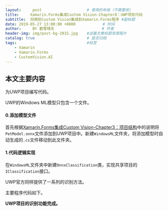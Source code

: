 ```yaml
---
layout:     post                    # 使用的布局（不需要改）
title:     Xamarin.Forms集成Custom Vision-Chapter8：UWP项目代码              # 标题 
subtitle:  将微软Custom Vision集成到Xamarin.Forms程序 #副标题
date: 2019-05-27 13:00:00 +0800            # 时间
author:     BY 碧雪晴天                     # 作者
header-img: img/post-bg-2015.jpg    #这篇文章标题背景图片
catalog: true                       # 是否归档
tags:                               #标签
    - Xamarin
    - Xamarin.Forms
    - CustomVision.AI
---
```


## 本文主要内容

为UWP项目编写代码。

UWP的Windows ML模型只包含一个文件。

#### **0.添加模型文件**

首先根据[Xamarin.Forms集成Custom Vision-Chapter3：项目结构](https://zy55769068.top/2019/05/25/Xamarin.Forms-customvision-chapter-3/)中的说明将`PetModel.onnx`文件添加到UWP项目中。新建`WindowsML`文件夹，将添加模型时自动生成的`.cs`文件移动到此文件夹。

#### **1.代码逻辑实现**

在`WindowsML`文件夹中新建`OnnxClassification`类，实现共享项目的`IClassification`接口。

UWP官方同样提供了一系列的识别方法。

主要程序代码如下。

<script src="https://gist.github.com/zy55769068/97f103d82727353c9ce781bc455b6722.js"></script>


**UWP项目的识别功能完成。**